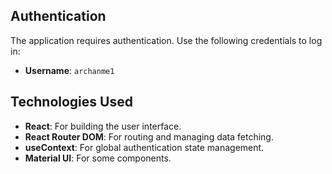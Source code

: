 ## Authentication

The application requires authentication. Use the following credentials to log in:

- **Username**: `archanme1`

## Technologies Used

- **React**: For building the user interface.
- **React Router DOM**: For routing and managing data fetching.
- **useContext**: For global authentication state management.
- **Material UI**: For some components.
